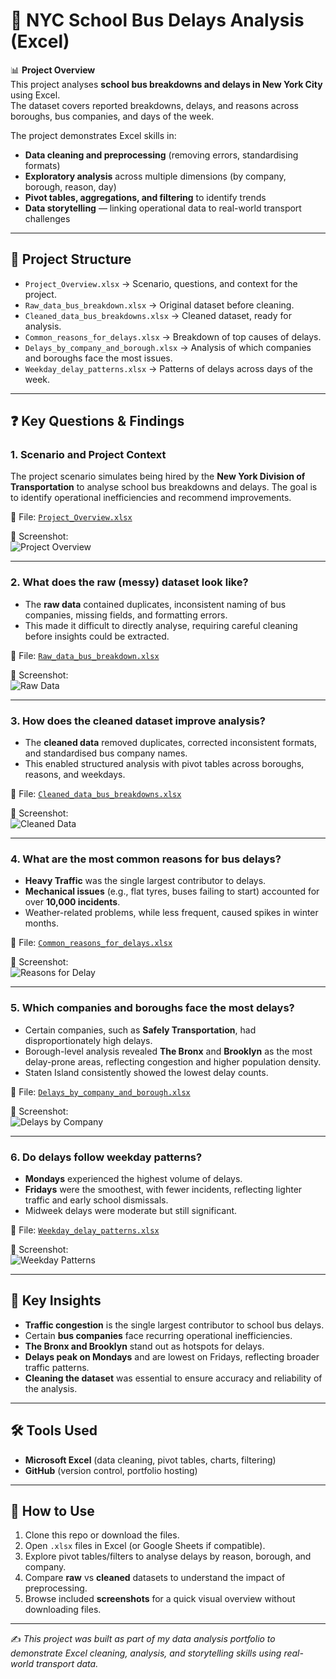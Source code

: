 # 🚌 NYC School Bus Delays Analysis (Excel)

📊 **Project Overview**  
This project analyses **school bus breakdowns and delays in New York City** using Excel.  
The dataset covers reported breakdowns, delays, and reasons across boroughs, bus companies, and days of the week.  

The project demonstrates Excel skills in:  
- **Data cleaning and preprocessing** (removing errors, standardising formats)  
- **Exploratory analysis** across multiple dimensions (by company, borough, reason, day)  
- **Pivot tables, aggregations, and filtering** to identify trends  
- **Data storytelling** — linking operational data to real-world transport challenges  

---

## 🔧 Project Structure

- `Project_Overview.xlsx` → Scenario, questions, and context for the project.  
- `Raw_data_bus_breakdown.xlsx` → Original dataset before cleaning.  
- `Cleaned_data_bus_breakdowns.xlsx` → Cleaned dataset, ready for analysis.  
- `Common_reasons_for_delays.xlsx` → Breakdown of top causes of delays.  
- `Delays_by_company_and_borough.xlsx` → Analysis of which companies and boroughs face the most issues.  
- `Weekday_delay_patterns.xlsx` → Patterns of delays across days of the week.  

---

## ❓ Key Questions & Findings

### 1. Scenario and Project Context  
The project scenario simulates being hired by the **New York Division of Transportation** to analyse school bus breakdowns and delays. The goal is to identify operational inefficiencies and recommend improvements.  

📂 File: [`Project_Overview.xlsx`](./Project_Overview.xlsx)  

📸 Screenshot:  
![Project Overview](./screenshots/Project%20Overview.png)  

---

### 2. What does the raw (messy) dataset look like?  
- The **raw data** contained duplicates, inconsistent naming of bus companies, missing fields, and formatting errors.  
- This made it difficult to directly analyse, requiring careful cleaning before insights could be extracted.  

📂 File: [`Raw_data_bus_breakdown.xlsx`](./Raw_data_bus_breakdown.xlsx)  

📸 Screenshot:  
![Raw Data](./screenshots/Raw%20data.png)  

---

### 3. How does the cleaned dataset improve analysis?  
- The **cleaned data** removed duplicates, corrected inconsistent formats, and standardised bus company names.  
- This enabled structured analysis with pivot tables across boroughs, reasons, and weekdays.  

📂 File: [`Cleaned_data_bus_breakdowns.xlsx`](./Cleaned_data_bus_breakdowns.xlsx)  

📸 Screenshot:  
![Cleaned Data](./screenshots/Cleaned%20Data.png)  

---

### 4. What are the most common reasons for bus delays?  
- **Heavy Traffic** was the single largest contributor to delays.  
- **Mechanical issues** (e.g., flat tyres, buses failing to start) accounted for over **10,000 incidents**.  
- Weather-related problems, while less frequent, caused spikes in winter months.  

📂 File: [`Common_reasons_for_delays.xlsx`](./Common_reasons_for_delays.xlsx)  

📸 Screenshot:  
![Reasons for Delay](./screenshots/Reasons%20for%20delay.png)  

---

### 5. Which companies and boroughs face the most delays?  
- Certain companies, such as **Safely Transportation**, had disproportionately high delays.  
- Borough-level analysis revealed **The Bronx** and **Brooklyn** as the most delay-prone areas, reflecting congestion and higher population density.  
- Staten Island consistently showed the lowest delay counts.  

📂 File: [`Delays_by_company_and_borough.xlsx`](./Delays_by_company_and_borough.xlsx)  

📸 Screenshot:  
![Delays by Company](./screenshots/Delays%20by%20company.png)  

---

### 6. Do delays follow weekday patterns?  
- **Mondays** experienced the highest volume of delays.  
- **Fridays** were the smoothest, with fewer incidents, reflecting lighter traffic and early school dismissals.  
- Midweek delays were moderate but still significant.  

📂 File: [`Weekday_delay_patterns.xlsx`](./Weekday_delay_patterns.xlsx)  

📸 Screenshot:  
![Weekday Patterns](./screenshots/Weekday%20Patterns.png)  

---

## 🚀 Key Insights

- **Traffic congestion** is the single largest contributor to school bus delays.  
- Certain **bus companies** face recurring operational inefficiencies.  
- **The Bronx and Brooklyn** stand out as hotspots for delays.  
- **Delays peak on Mondays** and are lowest on Fridays, reflecting broader traffic patterns.  
- **Cleaning the dataset** was essential to ensure accuracy and reliability of the analysis.  

---

## 🛠️ Tools Used

- **Microsoft Excel** (data cleaning, pivot tables, charts, filtering)  
- **GitHub** (version control, portfolio hosting)  

---

## 📌 How to Use

1. Clone this repo or download the files.  
2. Open `.xlsx` files in Excel (or Google Sheets if compatible).  
3. Explore pivot tables/filters to analyse delays by reason, borough, and company.  
4. Compare **raw** vs **cleaned** datasets to understand the impact of preprocessing.  
5. Browse included **screenshots** for a quick visual overview without downloading files.  

---

✍️ *This project was built as part of my data analysis portfolio to demonstrate Excel cleaning, analysis, and storytelling skills using real-world transport data.*
